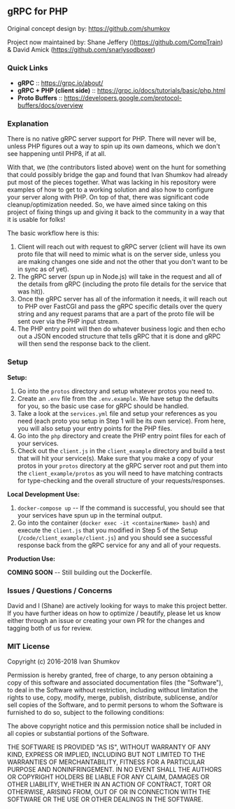 ## gRPC for PHP

Original concept design by: https://github.com/shumkov

Project now maintained by: Shane Jeffery ()https://github.com/CompTrain) & David Amick (https://github.com/snarlysodboxer)

### Quick Links

- **gRPC** :: https://grpc.io/about/
- **gRPC + PHP (client side)** :: https://grpc.io/docs/tutorials/basic/php.html
- **Proto Buffers** :: https://developers.google.com/protocol-buffers/docs/overview

### Explanation

There is no native gRPC server support for PHP.  There will never will be, unless PHP figures out a way to spin up its own dameons, which we don't see happening until PHP8, if at all.

With that, we (the contributors listed above) went on the hunt for something that could possibly bridge the gap and found that Ivan Shumkov had already put most of the pieces together.  What was lacking in his repository were examples of how to get to a working solution and also how to configure your server along with PHP.  On top of that, there was significant code cleanup/optimization needed.  So, we have aimed since taking on this project of fixing things up and giving it back to the community in a way that it is usable for folks!

The basic workflow here is this:

1. Client will reach out with request to gRPC server (client will have its own proto file that will need to mimic what is on the server side, unless you are making changes one side and not the other that you don't want to be in sync as of yet).
2. The gRPC server (spun up in Node.js) will take in the request and all of the details from gRPC (including the proto file details for the service that was hit)).
3. Once the gRPC server has all of the information it needs, it will reach out to PHP over FastCGI and pass the gRPC specific details over the query string and any request params that are a part of the proto file will be sent over via the PHP input stream.
4. The PHP entry point will then do whatever business logic and then echo out a JSON encoded structure that tells gRPC that it is done and gRPC will then send the response back to the client.

### Setup

**Setup:**

1. Go into the `protos` directory and setup whatever protos you need to.
2. Create an `.env` file from the `.env.example`.  We have setup the defaults for you, so the basic use case for gRPC should be handled.
3. Take a look at the `services.yml` file and setup your references as you need (each proto you setup in Step 1 will be its own service).  From here, you will also setup your entry points for the PHP files.
4. Go into the `php` directory and create the PHP entry point files for each of your services.
5. Check out the `client.js` in the `client_example` directory and build a test that will hit your service(s).  Make sure that you make a copy of your protos in your `protos` directory at the gRPC server root and put them into the `client_example/protos` as you will need to have matching contracts for type-checking and the overall structure of your requests/responses.

**Local Development Use:**


1. `docker-compose up` -- If the command is successful, you should see that your services have spun up in the terminal output.
2. Go into the container (`docker exec -it <containerName> bash`) and execute the `client.js` that you modified in Step 5 of the Setup (`/code/client_example/client.js`) and you should see a successful response back from the gRPC service for any and all of your requests.

**Production Use:**

**COMING SOON** -- Still building out the Dockerfile.


### Issues / Questions / Concerns

David and I (Shane) are actively looking for ways to make this project better.  If you have further ideas on how to optimize / beautify, please let us know either through an issue or creating your own PR for the changes and tagging both of us for review.

### MIT License

Copyright (c) 2016-2018 Ivan Shumkov

Permission is hereby granted, free of charge, to any person obtaining a copy
of this software and associated documentation files (the "Software"), to deal
in the Software without restriction, including without limitation the rights
to use, copy, modify, merge, publish, distribute, sublicense, and/or sell
copies of the Software, and to permit persons to whom the Software is
furnished to do so, subject to the following conditions:

The above copyright notice and this permission notice shall be included in all
copies or substantial portions of the Software.

THE SOFTWARE IS PROVIDED "AS IS", WITHOUT WARRANTY OF ANY KIND, EXPRESS OR
IMPLIED, INCLUDING BUT NOT LIMITED TO THE WARRANTIES OF MERCHANTABILITY,
FITNESS FOR A PARTICULAR PURPOSE AND NONINFRINGEMENT. IN NO EVENT SHALL THE
AUTHORS OR COPYRIGHT HOLDERS BE LIABLE FOR ANY CLAIM, DAMAGES OR OTHER
LIABILITY, WHETHER IN AN ACTION OF CONTRACT, TORT OR OTHERWISE, ARISING FROM,
OUT OF OR IN CONNECTION WITH THE SOFTWARE OR THE USE OR OTHER DEALINGS IN THE
SOFTWARE.